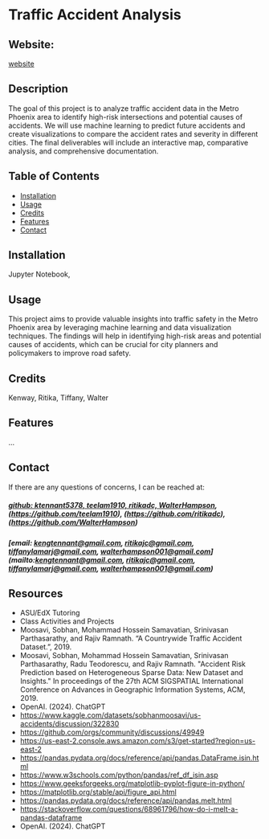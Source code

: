 # Traffic Accident Analysis


## Website: 
[website](...)

## Description
The goal of this project is to analyze traffic accident data in the Metro Phoenix area to identify high-risk intersections and potential causes of accidents. We will use machine learning to predict future accidents and create visualizations to compare the accident rates and severity in different cities. The final deliverables will include an interactive map, comparative analysis, and comprehensive documentation.



## Table of Contents
- [Installation](#installation)
- [Usage](#usage)
- [Credits](#credits)
- [Features](#features)
- [Contact](#contact)

## Installation
Jupyter Notebook, 

## Usage
This project aims to provide valuable insights into traffic safety in the Metro Phoenix area by leveraging machine learning and data visualization techniques. The findings will help in identifying high-risk areas and potential causes of accidents, which can be crucial for city planners and policymakers to improve road safety.

## Credits
Kenway, Ritika, Tiffany, Walter



## Features
...



## Contact
If there are any questions of concerns, I can be reached at:
##### [github: ktennant5378, teelam1910, ritikadc, WalterHampson](https://github.com/ktennant5378), (https://github.com/teelam1910), (https://github.com/ritikadc), (https://github.com/WalterHampson)
##### [email: kengtennant@gmail.com, ritikajc@gmail.com, tiffanylamarj@gmail.com, walterhampson001@gmail.com](mailto:kengtennant@gmail.com, ritikajc@gmail.com, tiffanylamarj@gmail.com, walterhampson001@gmail.com)





## Resources
- ASU/EdX Tutoring
- Class Activities and Projects
- Moosavi, Sobhan, Mohammad Hossein Samavatian, Srinivasan Parthasarathy, and Rajiv Ramnath. “A Countrywide Traffic Accident Dataset.”, 2019.
- Moosavi, Sobhan, Mohammad Hossein Samavatian, Srinivasan Parthasarathy, Radu Teodorescu, and Rajiv Ramnath. "Accident Risk Prediction based on Heterogeneous Sparse Data: New Dataset and Insights." In proceedings of the 27th ACM SIGSPATIAL International Conference on Advances in Geographic Information Systems, ACM, 2019.
- OpenAI. (2024). ChatGPT
- https://www.kaggle.com/datasets/sobhanmoosavi/us-accidents/discussion/322830
- https://github.com/orgs/community/discussions/49949
- https://us-east-2.console.aws.amazon.com/s3/get-started?region=us-east-2
- https://pandas.pydata.org/docs/reference/api/pandas.DataFrame.isin.html
- https://www.w3schools.com/python/pandas/ref_df_isin.asp
- https://www.geeksforgeeks.org/matplotlib-pyplot-figure-in-python/
- https://matplotlib.org/stable/api/figure_api.html
- https://pandas.pydata.org/docs/reference/api/pandas.melt.html
- https://stackoverflow.com/questions/68961796/how-do-i-melt-a-pandas-dataframe
- OpenAI. (2024). ChatGPT
